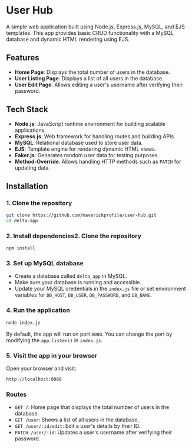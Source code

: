 # User Hub 

A simple web application built using Node.js, Express.js, MySQL, and EJS templates. This app provides basic CRUD functionality with a MySQL database and dynamic HTML rendering using EJS.

## Features

- **Home Page**: Displays the total number of users in the database.
- **User Listing Page**: Displays a list of all users in the database.
- **User Edit Page**: Allows editing a user's username after verifying their password.

## Tech Stack

- **Node.js**: JavaScript runtime environment for building scalable applications.
- **Express.js**: Web framework for handling routes and building APIs.
- **MySQL**: Relational database used to store user data.
- **EJS**: Template engine for rendering dynamic HTML views.
- **Faker.js**: Generates random user data for testing purposes.
- **Method-Override**: Allows handling HTTP methods such as `PATCH` for updating data.

## Installation

### 1. Clone the repository
```bash
git clone https://github.com/maverickprofile/user-hub.git
cd delta-app
```
### 2. Install dependencies2. Clone the repository
```bash
npm install
```
### 3. Set up MySQL database
- Create a database called `delta_app` in MySQL.
- Make sure your database is running and accessible.
- Update your MySQL credentials in the `index.js` file or set environment variables for `DB_HOST`, `DB_USER`, `DB_PASSWORD`, and `DB_NAME`.

### 4. Run the application
```bash
node index.js
```
By default, the app will run on port `8080`. You can change the port by modifying the `app.listen()` in `index.js`.

### 5. Visit the app in your browser
Open your browser and visit:
```bash
http://localhost:8080
```
### Routes

- `GET /`: Home page that displays the total number of users in the database.
- `GET /user`: Shows a list of all users in the database.
- `GET /user/:id/edit`: Edit a user's details by their ID.
- `PATCH /user/:id`: Updates a user's username after verifying their password.

